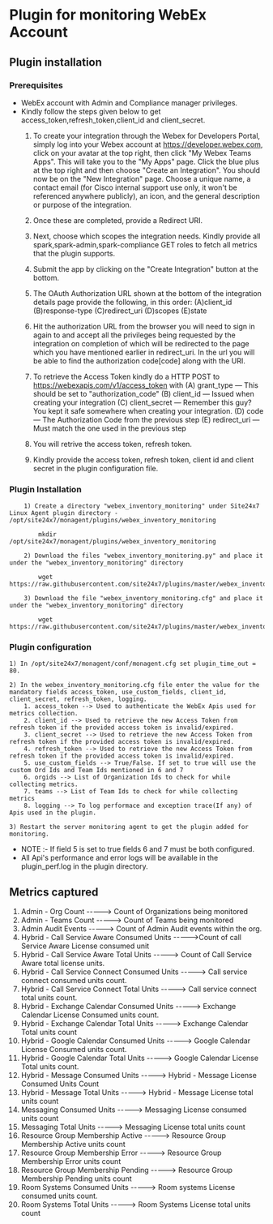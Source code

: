 # Plugin for monitoring WebEx Account 
## Plugin installation  
### Prerequisites  
* WebEx account with Admin and Compliance manager privileges. 
* Kindly follow the steps given below to get access_token,refresh_token,client_id and client_secret.
	1. To create your integration through the Webex for Developers Portal, simply log into your Webex account at https://developer.webex.com, click on your avatar at the top right, then click "My Webex Teams Apps". This will take you to the "My Apps" page. Click the blue plus at the top right and then choose "Create an Integration". You should now be on the "New Integration" page. Choose a unique name, a contact email (for Cisco internal support use only, it won't be referenced anywhere publicly), an icon, and the general description or purpose of the integration.

	2. Once these are completed, provide a Redirect URI.

	3. Next, choose which scopes the integration needs. Kindly provide all spark,spark-admin,spark-compliance GET roles to fetch all metrics that the plugin supports.

	4. Submit the app by clicking on the "Create Integration" button at the bottom.

	5. The OAuth Authorization URL shown at the bottom of the integration details page provide the following, in this order:
    	(A)client_id
    	(B)response-type
    	(C)redirect_uri
    	(D)scopes
    	(E)state

	6. Hit the authorization URL from the browser you will need to sign in again to and accept all the privileges being requested by the integration on completion of which will be 	redirected to the page which you have mentioned earlier in redirect_uri. In the url you will be able to find the authorization code[code] along with the URI.

	7. To retrieve the Access Token kindly do a HTTP POST to https://webexapis.com/v1/access_token with
		(A) grant_type — This should be set to "authorization_code"
		(B) client_id — Issued when creating your integration
		(C) client_secret — Remember this guy? You kept it safe somewhere when creating your integration.
		(D) code — The Authorization Code from the previous step
		(E) redirect_uri — Must match the one used in the previous step

	8. You will retrive the access token, refresh token.

	9. Kindly provide the access token, refresh token, client id and client secret in the plugin configuration file.

### Plugin Installation 

      	1) Create a directory "webex_inventory_monitoring" under Site24x7 Linux Agent plugin directory - /opt/site24x7/monagent/plugins/webex_inventory_monitoring
            
            mkdir /opt/site24x7/monagent/plugins/webex_inventory_monitoring

		2) Download the files "webex_inventory_monitoring.py" and place it under the "webex_inventory_monitoring" directory

		    wget https://raw.githubusercontent.com/site24x7/plugins/master/webex_inventory_monitoring/webex_inventory_monitoring.py

        3) Download the file "webex_inventory_monitoring.cfg" and place it under the "webex_inventory_monitoring" directory

            wget https://raw.githubusercontent.com/site24x7/plugins/master/webex_inventory_monitoring/webex_inventory_monitoring.cfg

### Plugin configuration  
	1) In /opt/site24x7/monagent/conf/monagent.cfg set plugin_time_out = 80.
 
	2) In the webex_inventory_monitoring.cfg file enter the value for the mandatory fields access_token, use_custom_fields, client_id, client_secret, refresh_token, logging.
		1. access_token --> Used to authenticate the WebEx Apis used for metrics collection.
		2. client_id --> Used to retrieve the new Access Token from refresh token if the provided access token is invalid/expired.
		3. client_secret --> Used to retrieve the new Access Token from refresh token if the provided access token is invalid/expired.
		4. refresh_token --> Used to retrieve the new Access Token from refresh token if the provided access token is invalid/expired.
		5. use_custom_fields --> True/False. If set to true will use the custom Ord Ids and Team Ids mentioned in 6 and 7
		6. orgids --> List of Organization Ids to check for while collecting metrics.
		7. teams --> List of Team Ids to check for while collecting metrics
		8. logging --> To log performace and exception trace(If any) of Apis used in the plugin.
	
	3) Restart the server monitoring agent to get the plugin added for monitoring.

* NOTE :- If field 5 is set to true fields 6 and 7 must be both configured.
* All Api's performance and error logs will be available in the plugin_perf.log in the plugin directory.
  
  
Metrics captured  
---  
1. Admin - Org Count  -----> Count of Organizations being monitored
2. Admin - Teams Count  -----> Count of Teams being monitored 
3. Admin Audit Events  -----> Count of Admin Audit events within the org.
4. Hybrid - Call Service Aware Consumed Units ----->Count of call Service Aware License consumed unit
5. Hybrid - Call Service Aware Total Units  -----> Count of Call Service Aware total license units.
6. Hybrid - Call Service Connect Consumed Units  -----> Call service connect consumed units count.
7. Hybrid - Call Service Connect Total Units  -----> Call service connect total units count.
8. Hybrid - Exchange Calendar Consumed Units  -----> Exchange Calendar License Consumed units count.
9. Hybrid - Exchange Calendar Total Units  -----> Exchange Calendar Total units count
10. Hybrid - Google Calendar Consumed Units  -----> Google Calendar License Consumed units count.
11. Hybrid - Google Calendar Total Units  -----> Google Calendar License Total units count.
12. Hybrid - Message Consumed Units  -----> Hybrid - Message License Consumed Units Count
13. Hybrid - Message Total Units  -----> Hybrid - Message License total units count
14. Messaging Consumed Units  -----> Messaging License consumed units count
15. Messaging Total Units  -----> Messaging License total units count
16. Resource Group Membership Active  ----->  Resource Group Membership Active units count
17. Resource Group Membership Error  ----->   Resource Group Membership Error units count
18. Resource Group Membership Pending  ----->  Resource Group Membership Pending units count
19. Room Systems Consumed Units  -----> Room systems License consumed units count.
20. Room Systems Total Units  -----> Room Systems License total units count

